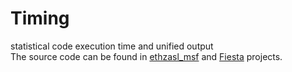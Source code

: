 # Timing
statistical code execution time and unified output  
The source code can be found in [ethzasl_msf](https://github.com/ethz-asl/ethzasl_msf/blob/master/msf_timing/include/msf_timing/Timer.h) and [Fiesta](https://github.com/HKUST-Aerial-Robotics/FIESTA/blob/master/include/timing.h) projects.
